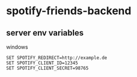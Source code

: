 # spotify-friends-backend

## server env variables

windows

```
SET SPOTIFY_REDIRECT=http://example.de
SET SPOTIFY_CLIENT_ID=12345
SET SPOTIFY_CLIENT_SECRET=98765
```
